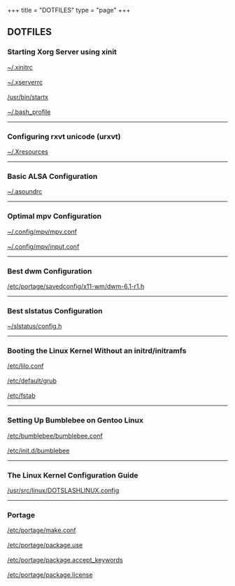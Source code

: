 +++
title = "DOTFILES"
type = "page"
+++
<div class="box dotfiles">
<h2>DOTFILES</h2>
<h3>Starting Xorg Server using xinit</h3>
<a href="/dotfiles/xinit/xinitrc" target="_blank" download=".xinitrc">~/.xinitrc</a>
<br/>
<br/>
<a href="/dotfiles/xinit/xserverrc" target="_blank" download=".xserverrc">~/.xserverrc</a>
<br/>
<br/>
<a href="/dotfiles/xinit/startx" target="_blank" download>/usr/bin/startx</a>
<br/>
<br/>
<a href="/dotfiles/xinit/bash_profile" target="_blank" download=".bash_profile">~/.bash_profile</a>
<hr/>
<h3>Configuring rxvt unicode (urxvt)</h3>
<a href="/dotfiles/urxvt/Xresources" target="_blank" download=".Xresources">~/.Xresources</a>
<hr/>
<h3>Basic ALSA Configuration</h3>
<a href="/dotfiles/alsa/asoundrc" target="_blank" download=".asoundrc">~/.asoundrc</a>
<hr/>
<h3>Optimal mpv Configuration</h3>
<a href="/dotfiles/mpv/mpv.conf" target="_blank" download>~/.config/mpv/mpv.conf</a>
<br/>
<br/>
<a href="/dotfiles/mpv/input.conf" target="_blank" download>~/.config/mpv/input.conf</a>
<hr/>
<h3>Best dwm Configuration</h3>
<a href="/dotfiles/dwm/dwm-6.1-r1.h" target="_blank" download>/etc/portage/savedconfig/x11-wm/dwm-6.1-r1.h</a>
<hr/>
<h3>Best slstatus Configuration</h3>
<a href="/dotfiles/slstatus/config.h" target="_blank" download>~/slstatus/config.h</a>
<hr/>
<h3>Booting the Linux Kernel Without an initrd/initramfs</h3>
<a href="/dotfiles/noinitrd/lilo.conf" target="_blank" download>/etc/lilo.conf</a>
<br/>
<br/>
<a href="/dotfiles/noinitrd/grub" target="_blank" download>/etc/default/grub</a>
<br/>
<br/>
<a href="/dotfiles/noinitrd/fstab" target="_blank" download>/etc/fstab</a>
<hr/>
<h3>Setting Up Bumblebee on Gentoo Linux</h3>
<a href="/dotfiles/bumblebee/bumblebee.conf" target="_blank" download>/etc/bumblebee/bumblebee.conf</a>
<br/>
<br/>
<a href="/dotfiles/bumblebee/bumblebee" target="_blank" download>/etc/init.d/bumblebee</a>
<hr/>
<h3>The Linux Kernel Configuration Guide</h3>
<a href="/dotfiles/kernel/DOTSLASHLINUX.config" target="_blank" download>/usr/src/linux/DOTSLASHLINUX.config</a>
<hr/>
<h3>Portage</h3>
<a href="/dotfiles/portage/make.conf" target="_blank" download>/etc/portage/make.conf</a>
<br/>
<br/>
<a href="/dotfiles/portage/package.use" target="_blank" download>/etc/portage/package.use</a>
<br/>
<br/>
<a href="/dotfiles/portage/package.accept_keywords" target="_blank" download>/etc/portage/package.accept_keywords</a>
<br/>
<br/>
<a href="/dotfiles/portage/package.license" target="_blank" download>/etc/portage/package.license</a>
</div>
